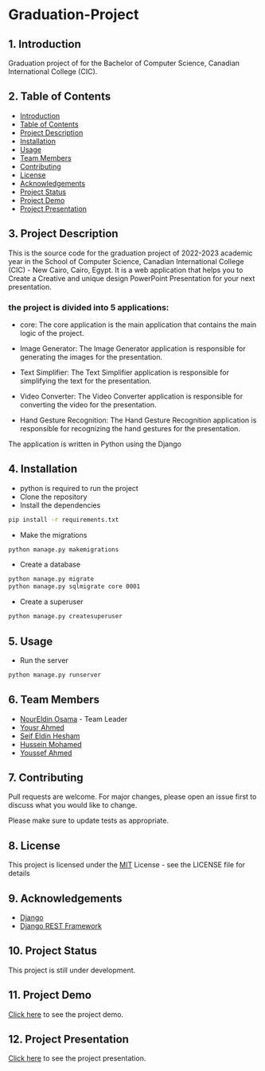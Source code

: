 # Graduation-Project

## 1. Introduction
Graduation project of for the Bachelor of Computer Science, Canadian International College (CIC).

## 2. Table of Contents
- [Introduction](#1-Introduction)
- [Table of Contents](#2-Table-of-Contents)
- [Project Description](#3-project-description)
- [Installation](#4-installation)
- [Usage](#5-usage)
- [Team Members](#6-team-members)
- [Contributing](#7-contributing)
- [License](#8-license)
- [Acknowledgements](#9-acknowledgements)
- [Project Status](#10-project-status)
- [Project Demo](#11-project-demo)
- [Project Presentation](#12-project-presentation)

## 3. Project Description
This is the source code for the graduation project of 2022-2023 academic year in the School of Computer Science, Canadian International College (CIC) - New Cairo, Cairo, Egypt.
It is a web application that helps you to Create a Creative and unique design PowerPoint Presentation for your next presentation.

### the project is divided into 5 applications:

- core: The core application is the main application that contains the main logic of the project.

- Image Generator: The Image Generator application is responsible for generating the images for the presentation.

- Text Simplifier: The Text Simplifier application is responsible for simplifying the text for the presentation.

- Video Converter: The Video Converter application is responsible for converting the video for the presentation.

- Hand Gesture Recognition: The Hand Gesture Recognition application is responsible for recognizing the hand gestures for the presentation.


The application is written in Python using the Django

## 4. Installation
- python is required to run the project
- Clone the repository
- Install the dependencies
```bash
pip install -r requirements.txt
```
- Make the migrations
```bash
python manage.py makemigrations
```
- Create a database
```bash
python manage.py migrate
python manage.py sqlmigrate core 0001
```
- Create a superuser
```bash
python manage.py createsuperuser
```

## 5. Usage
- Run the server
```bash
python manage.py runserver
```

## 6. Team Members
- [NourEldin Osama](https://www.linkedin.com/in/noureldin-osama-saad/) - Team Leader
- [Yousr Ahmed](https://www.linkedin.com/in/yousr-ahmed/)
- [Seif Eldin Hesham](https://www.linkedin.com/in/seif-eldin-hesham-8a1367197/)
- [Hussein Mohamed](https://www.linkedin.com/in/hussein-elwakeel/)
- [Youssef Ahmed]()

## 7. Contributing
Pull requests are welcome. For major changes, please open an issue first to discuss what you would like to change.

Please make sure to update tests as appropriate.

## 8. License
This project is licensed under the [MIT](LICENSE.md) License - see the LICENSE file for details

## 9. Acknowledgements
- [Django](https://www.djangoproject.com/)
- [Django REST Framework](https://www.django-rest-framework.org/)

## 10. Project Status
This project is still under development.

## 11. Project Demo
[Click here]() to see the project demo.

## 12. Project Presentation
[Click here]() to see the project presentation.
